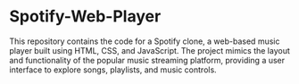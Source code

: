 # Spotify-Web-Player
This repository contains the code for a Spotify clone, a web-based music player built using HTML, CSS, and JavaScript. The project mimics the layout and functionality of the popular music streaming platform, providing a user interface to explore songs, playlists, and music controls.
